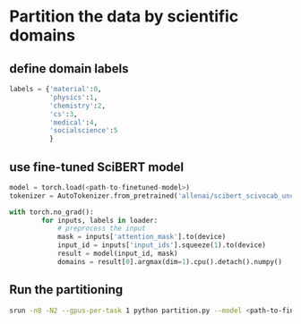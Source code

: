 # Partition the data by scientific domains 

## define domain labels
```python
labels = {'material':0,
          'physics':1,
          'chemistry':2,
          'cs':3,
          'medical':4,
          'socialscience':5
          }
```
## use fine-tuned SciBERT model 
```python
model = torch.load(<path-to-finetuned-model>)
tokenizer = AutoTokenizer.from_pretrained('allenai/scibert_scivocab_uncased')

with torch.no_grad():
        for inputs, labels in loader:
            # preprocess the input
            mask = inputs['attention_mask'].to(device)
            input_id = inputs['input_ids'].squeeze(1).to(device)
            result = model(input_id, mask)
            domains = result[0].argmax(dim=1).cpu().detach().numpy()
```

## Run the partitioning
```bash
srun -n8 -N2 --gpus-per-task 1 python partition.py --model <path-to-finetuned-model> --data_dir <path-to-data>
```
